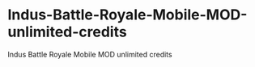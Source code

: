 # Indus-Battle-Royale-Mobile-MOD-unlimited-credits
Indus Battle Royale Mobile MOD unlimited credits
